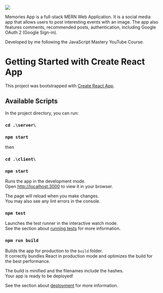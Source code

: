 ![](https://i.ibb.co/cvkcJFm/memories-Text.png)

Memories App is a full-stack MERN Web Application. It is a social media app that allows users to post 
interesting events with an image. The app also features comments, recommended posts, 
authentication, including Google OAuth 2 (Google Sign-in).

Developed by me following the JavaScript Mastery YouTube Course.


# Getting Started with Create React App

This project was bootstrapped with [Create React App](https://github.com/facebook/create-react-app).

## Available Scripts

In the project directory, you can run:

### `cd .\server\`
### `npm start`
then
### `cd .\client\`
### `npm start`

Runs the app in the development mode.\
Open [http://localhost:3000](http://localhost:3000) to view it in your browser.

The page will reload when you make changes.\
You may also see any lint errors in the console.

### `npm test`

Launches the test runner in the interactive watch mode.\
See the section about [running tests](https://facebook.github.io/create-react-app/docs/running-tests) for more information.

### `npm run build`

Builds the app for production to the `build` folder.\
It correctly bundles React in production mode and optimizes the build for the best performance.

The build is minified and the filenames include the hashes.\
Your app is ready to be deployed!

See the section about [deployment](https://facebook.github.io/create-react-app/docs/deployment) for more information.
